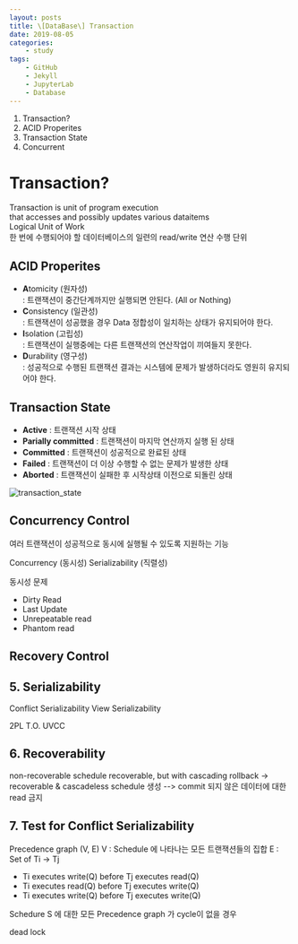 ```yaml
---
layout: posts  
title: \[DataBase\] Transaction  
date: 2019-08-05  
categories:  
    - study
tags:  
    - GitHub  
    - Jekyll  
    - JupyterLab  
    - Database
---
```


1. Transaction?
1. ACID Properites
1. Transaction State  
1. Concurrent

# Transaction?

Transaction is unit of program execution  
that accesses and possibly updates various dataitems  
Logical Unit of Work  
한 번에 수행되어야 할 데이터베이스의 일련의 read/write 연산 수행 단위

## ACID Properites

- **A**tomicity (원자성)  
: 트랜잭션이 중간단계까지만 실행되면 안된다. (All or Nothing)
- **C**onsistency (일관성)  
: 트랜잭션이 성공했을 경우 Data 정합성이 일치하는 상태가 유지되어야 한다.
- **I**solation (고립성)  
: 트랜잭션이 실행중에는 다른 트랜잭션의 연산작업이 끼여들지 못한다.
- **D**urability (영구성)  
: 성공적으로 수행된 트랜잭션 결과는 시스템에 문제가 발생하더라도 영원히 유지되어야 한다.

## Transaction State  
- **Active** : 트랜잭션 시작 상태  
- **Parially committed** : 트랜잭션이 마지막 연산까지 실행 된 상태  
- **Committed** : 트랜잭션이 성공적으로 완료된 상태  
- **Failed** : 트랜잭션이 더 이상 수행할 수 없는 문제가 발생한 상태  
- **Aborted** : 트랜잭션이 실패한 후 시작상태 이전으로 되돌린 상태  

![transaction_state](https://drive.google.com/uc?id=1JNEjOvkl9k8kCX1S6KbJ_EFl4eMSIn_0)

## Concurrency Control

여러 트랜잭션이 성공적으로 동시에 실행될 수 있도록 지원하는 기능

Concurrency (동시성)
Serializability (직렬성)



동시성 문제
- Dirty Read
- Last Update
- Unrepeatable read
- Phantom read

## Recovery Control


## 5. Serializability  
Conflict Serializability
View Serializability

2PL
T.O.
UVCC

## 6. Recoverability
non-recoverable schedule
recoverable, but with cascading rollback
-> recoverable & cascadeless schedule 생성
--> commit 되지 않은 데이터에 대한 read 금지

## 7. Test for Conflict Serializability
Precedence graph (V, E)
V : Schedule 에 나타나는 모든 트랜잭션들의 집합
E : Set of Ti → Tj
- Ti executes write(Q) before Tj executes read(Q)
- Ti executes read(Q) before Tj executes write(Q)
- Ti executes write(Q) before Tj executes write(Q)

Schedure S 에 대한 모든 Precedence graph 가 cycle이 없을 경우

dead lock


